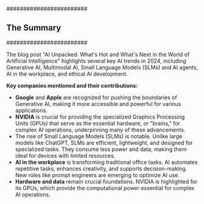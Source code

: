########################
## The Summary
########################

The blog post "AI Unpacked: What's Hot and What's Next in the World of Artificial Intelligence" highlights several key AI trends in 2024, including Generative AI, Multimodal AI, Small Language Models (SLMs) and AI agents, AI in the workplace, and ethical AI development.

**Key companies mentioned and their contributions:**
*   **Google** and **Apple** are recognized for pushing the boundaries of Generative AI, making it more accessible and powerful for various applications.
*   **NVIDIA** is crucial for providing the specialized Graphics Processing Units (GPUs) that serve as the essential hardware, or "brains," for complex AI operations, underpinning many of these advancements.
*   The rise of Small Language Models (SLMs) is notable. Unlike large models like ChatGPT, SLMs are efficient, lightweight, and designed for specialized tasks. They consume less power and data, making them ideal for devices with limited resources.
*   **AI in the workplace** is transforming traditional office tasks. AI automates repetitive tasks, enhances creativity, and supports decision-making. New roles like prompt engineers are emerging to optimize AI use.
*   **Hardware and data** remain crucial foundations. NVIDIA is highlighted for its GPUs, which provide the computational power essential for complex AI operations.
